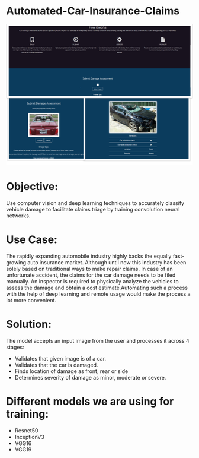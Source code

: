 # Automated-Car-Insurance-Claims

![Q Search Banner](app/static/ScreenShots/combined_image.png "img")
# Objective:
Use computer vision and deep learning techniques to accurately classify vehicle damage to facilitate claims triage by training convolution neural networks.
# Use Case:
The rapidly expanding automobile industry highly backs the equally fast-growing auto insurance market. Although until now this industry has been solely based on traditional ways to make repair claims. In case of an unfortunate accident, the claims for the car damage needs to be filed manually. An inspector is required to physically analyze the vehicles to assess the damage and obtain a cost estimate.Automating such a process with the help of deep learning and remote usage would make the process a lot more convenient.
# Solution:
The model accepts an input image from the user and processes it across 4 stages:
- Validates that given image is of a car.
- Validates that the car is damaged.
- Finds location of damage as front, rear or side
- Determines severity of damage as minor, moderate or severe.
# Different models we are using for training:
- Resnet50
- InceptionV3
- VGG16
- VGG19
